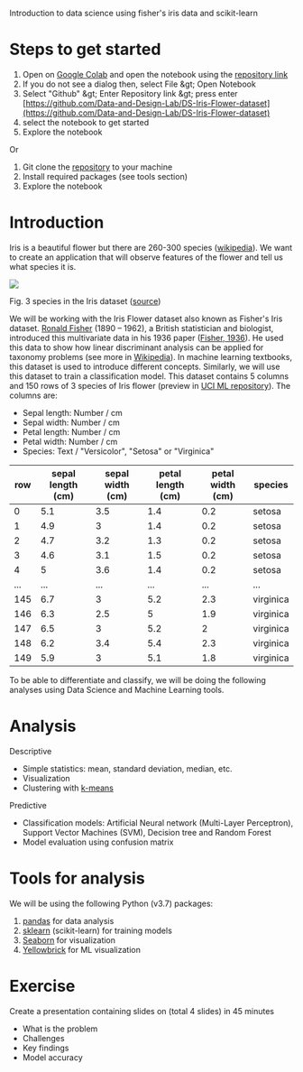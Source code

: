 Introduction to data science using fisher's iris data and scikit-learn

# Steps to get started

1. Open on [Google Colab](https://colab.research.google.com/) and open the notebook using the [repository link](https://github.com/Data-and-Design-Lab/DS-Iris-Flower-dataset)
  1. If you do not see a dialog then, select File \&gt; Open Notebook
  2. Select &quot;Github&quot; \&gt; Enter Repository link \&gt; press enter
[https://github.com/Data-and-Design-Lab/DS-Iris-Flower-dataset](https://github.com/Data-and-Design-Lab/DS-Iris-Flower-dataset)
  3. select the notebook to get started
2. Explore the notebook

Or

1. Git clone the [repository](https://github.com/Data-and-Design-Lab/DS-Iris-Flower-dataset) to your machine
2. Install required packages (see tools section)
3. Explore the notebook

# Introduction

Iris is a beautiful flower but there are 260-300 species ([wikipedia](https://en.wikipedia.org/wiki/Iris_(plant))). We want to create an application that will observe features of the flower and tell us what species it is.

![](https://miro.medium.com/max/1400/1*uo6VfVH87jRjMZWVdwq3Vw.png)


Fig. 3 species in the Iris dataset ([source](https://medium.com/@Nivitus./iris-flower-classification-machine-learning-d4e337140fa4))

We will be working with the Iris Flower dataset also known as Fisher&#39;s Iris dataset. [Ronald Fisher](https://en.wikipedia.org/wiki/Ronald_Fisher) (1890 – 1962), a British statistician and biologist, introduced this multivariate data in his 1936 paper ([Fisher, 1936](https://onlinelibrary.wiley.com/doi/pdf/10.1111/j.1469-1809.1936.tb02137.x)). He used this data to show how linear discriminant analysis can be applied for taxonomy problems (see more in [Wikipedia](https://en.wikipedia.org/wiki/Iris_flower_data_set)). In machine learning textbooks, this dataset is used to introduce different concepts. Similarly, we will use this dataset to train a classification model. This dataset contains 5 columns and 150 rows of 3 species of Iris flower (preview in [UCI ML repository](https://archive.ics.uci.edu/ml/datasets/iris)). The columns are:

- Sepal length: Number / cm
- Sepal width: Number / cm
- Petal length: Number / cm
- Petal width: Number / cm
- Species: Text / &quot;Versicolor&quot;, &quot;Setosa&quot; or &quot;Virginica&quot;

| **row** | **sepal length (cm)** | **sepal width (cm)** | **petal length (cm)** | **petal width (cm)** | **species** |
| --- | --- | --- | --- | --- | --- |
| 0 | 5.1 | 3.5 | 1.4 | 0.2 | setosa |
| 1 | 4.9 | 3 | 1.4 | 0.2 | setosa |
| 2 | 4.7 | 3.2 | 1.3 | 0.2 | setosa |
| 3 | 4.6 | 3.1 | 1.5 | 0.2 | setosa |
| 4 | 5 | 3.6 | 1.4 | 0.2 | setosa |
| ... | ... | ... | ... | ... | ... |
| 145 | 6.7 | 3 | 5.2 | 2.3 | virginica |
| 146 | 6.3 | 2.5 | 5 | 1.9 | virginica |
| 147 | 6.5 | 3 | 5.2 | 2 | virginica |
| 148 | 6.2 | 3.4 | 5.4 | 2.3 | virginica |
| 149 | 5.9 | 3 | 5.1 | 1.8 | virginica |

To be able to differentiate and classify, we will be doing the following analyses using Data Science and Machine Learning tools.

# Analysis

Descriptive

- Simple statistics: mean, standard deviation, median, etc.
- Visualization
- Clustering with [k-means](https://en.wikipedia.org/wiki/K-means_clustering)

Predictive

- Classification models: Artificial Neural network (Multi-Layer Perceptron), Support Vector Machines (SVM), Decision tree and Random Forest
- Model evaluation using confusion matrix

# Tools for analysis

We will be using the following Python (v3.7) packages:

1. [pandas](https://pandas.pydata.org/docs/index.html) for data analysis
2. [sklearn](https://scikit-learn.org/stable/index.html) (scikit-learn) for training models
3. [Seaborn](https://seaborn.pydata.org/index.html) for visualization
4. [Yellowbrick](https://www.scikit-yb.org/en/latest/index.html) for ML visualization

# Exercise

Create a presentation containing slides on (total 4 slides) in 45 minutes

- What is the problem
- Challenges
- Key findings
- Model accuracy
